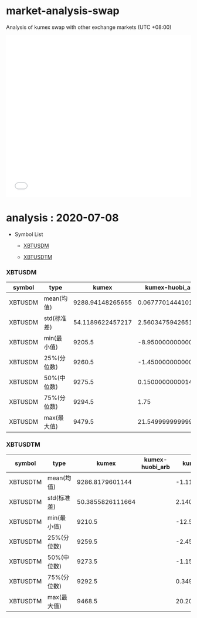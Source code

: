 # market-analysis-swap
Analysis of kumex swap with other exchange markets (UTC +08:00)

<iframe width="100%" height="440" src="./data.html" frameborder="no" border="0" scrolling="no"></iframe>

# analysis : 2020-07-08
* Symbol List

  * [XBTUSDM](#xbtusdm)

  * [XBTUSDTM](#xbtusdtm)


### XBTUSDM

symbol|type|kumex|kumex-huobi_arb|kumex-okex_arb
---|---|---|---|---
XBTUSDM | mean(均值) | 9288.94148265655 | 0.0677701444101975 | -2.95944572696038
XBTUSDM | std(标准差) | 54.1189622457217 | 2.56034759426518 | 2.38396729696638
XBTUSDM | min(最小值) | 9205.5 | -8.95000000000073 | -22
XBTUSDM | 25%(分位数) | 9260.5 | -1.45000000000073 | -4.75
XBTUSDM | 50%(中位数) | 9275.5 | 0.150000000001455 | -2.95000000000073
XBTUSDM | 75%(分位数) | 9294.5 | 1.75 | -1.25
XBTUSDM | max(最大值) | 9479.5 | 21.5499999999993 | 8.04999999999927


### XBTUSDTM

symbol|type|kumex|kumex-huobi_arb|kumex-okex_arb
---|---|---|---|---
XBTUSDTM | mean(均值) | 9286.8179601144 |  | -1.11629487742023
XBTUSDTM | std(标准差) | 50.3855826111664 |  | 2.14010306343402
XBTUSDTM | min(最小值) | 9210.5 |  | -12.5
XBTUSDTM | 25%(分位数) | 9259.5 |  | -2.45000000000073
XBTUSDTM | 50%(中位数) | 9273.5 |  | -1.15000000000146
XBTUSDTM | 75%(分位数) | 9292.5 |  | 0.349999999998545
XBTUSDTM | max(最大值) | 9468.5 |  | 20.2000000000007

